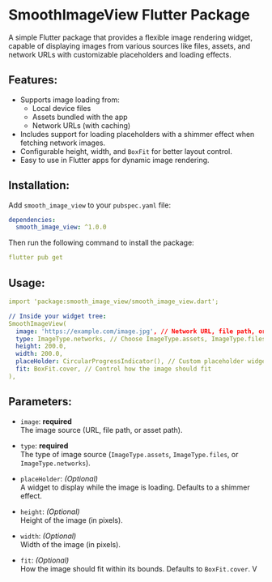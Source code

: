 # SmoothImageView Flutter Package

A simple Flutter package that provides a flexible image rendering widget, capable of displaying images from various sources like files, assets, and network URLs with customizable placeholders and loading effects.

## Features:

- Supports image loading from:
  - Local device files
  - Assets bundled with the app
  - Network URLs (with caching)
- Includes support for loading placeholders with a shimmer effect when fetching network images.
- Configurable height, width, and `BoxFit` for better layout control.
- Easy to use in Flutter apps for dynamic image rendering.

## Installation:

Add `smooth_image_view` to your `pubspec.yaml` file:

```yaml
dependencies:
  smooth_image_view: ^1.0.0
```

Then run the following command to install the package:
```yaml
flutter pub get
```
## Usage:
```yaml
import 'package:smooth_image_view/smooth_image_view.dart';

// Inside your widget tree:
SmoothImageView(
  image: 'https://example.com/image.jpg', // Network URL, file path, or asset path
  type: ImageType.networks, // Choose ImageType.assets, ImageType.files, or ImageType.networks
  height: 200.0,
  width: 200.0,
  placeHolder: CircularProgressIndicator(), // Custom placeholder widget
  fit: BoxFit.cover, // Control how the image should fit
),
```
## Parameters:

- `image`: **required**  
  The image source (URL, file path, or asset path).

- `type`: **required**  
  The type of image source (`ImageType.assets`, `ImageType.files`, or `ImageType.networks`).

- `placeHolder`: *(Optional)*  
  A widget to display while the image is loading. Defaults to a shimmer effect.

- `height`: *(Optional)*  
  Height of the image (in pixels).

- `width`: *(Optional)*  
  Width of the image (in pixels).

- `fit`: *(Optional)*  
  How the image should fit within its bounds. Defaults to `BoxFit.cover`.
V
